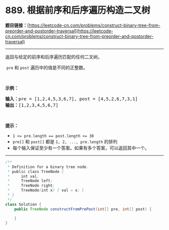 # 889. 根据前序和后序遍历构造二叉树

**题目链接：**[https://leetcode-cn.com/problems/construct-binary-tree-from-preorder-and-postorder-traversal](https://leetcode-cn.com/problems/construct-binary-tree-from-preorder-and-postorder-traversal)

---

<div class="content__1Y2H">
 <div class="notranslate">
  <p>返回与给定的前序和后序遍历匹配的任何二叉树。</p> 
  <p>&nbsp;<code>pre</code>&nbsp;和&nbsp;<code>post</code>&nbsp;遍历中的值是不同的正整数。</p> 
  <p>&nbsp;</p> 
  <p><strong>示例：</strong></p> 
  <pre class="language-text"><strong>输入：</strong>pre = [1,2,4,5,3,6,7], post = [4,5,2,6,7,3,1]
<strong>输出：</strong>[1,2,3,4,5,6,7]
</pre> 
  <p>&nbsp;</p> 
  <p><strong>提示：</strong></p> 
  <ul> 
   <li><code>1 &lt;= pre.length == post.length &lt;= 30</code></li> 
   <li><code>pre[]</code>&nbsp;和&nbsp;<code>post[]</code>&nbsp;都是&nbsp;<code>1, 2, ..., pre.length</code>&nbsp;的排列</li> 
   <li>每个输入保证至少有一个答案。如果有多个答案，可以返回其中一个。</li> 
  </ul> 
 </div>
</div>

---

```java
/**
 * Definition for a binary tree node.
 * public class TreeNode {
 *     int val;
 *     TreeNode left;
 *     TreeNode right;
 *     TreeNode(int x) { val = x; }
 * }
 */
class Solution {
    public TreeNode constructFromPrePost(int[] pre, int[] post) {
        
    }
}
```